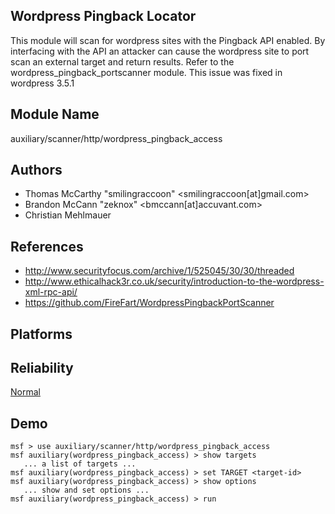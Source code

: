## Wordpress Pingback Locator

This module will scan for wordpress sites with the Pingback 
API enabled. By interfacing with the API an attacker can 
cause the wordpress site to port scan an external target and 
return results. Refer to the wordpress_pingback_portscanner 
module. This issue was fixed in wordpress 3.5.1


## Module Name
auxiliary/scanner/http/wordpress_pingback_access

## Authors
* Thomas McCarthy "smilingraccoon" <smilingraccoon[at]gmail.com>
* Brandon McCann "zeknox" <bmccann[at]accuvant.com>
* Christian Mehlmauer


## References
* http://www.securityfocus.com/archive/1/525045/30/30/threaded
* http://www.ethicalhack3r.co.uk/security/introduction-to-the-wordpress-xml-rpc-api/
* https://github.com/FireFart/WordpressPingbackPortScanner




## Platforms


## Reliability
[Normal](https://github.com/rapid7/metasploit-framework/wiki/Exploit-Ranking)

## Demo

```
msf > use auxiliary/scanner/http/wordpress_pingback_access
msf auxiliary(wordpress_pingback_access) > show targets
   ... a list of targets ...
msf auxiliary(wordpress_pingback_access) > set TARGET <target-id>
msf auxiliary(wordpress_pingback_access) > show options
   ... show and set options ...
msf auxiliary(wordpress_pingback_access) > run
```
    
    